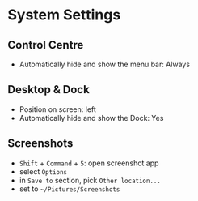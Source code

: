 # System Settings

## Control Centre

* Automatically hide and show the menu bar: Always

## Desktop & Dock

* Position on screen: left
* Automatically hide and show the Dock: Yes

## Screenshots

* `Shift` + `Command` + `5`: open screenshot app
* select `Options`
* in `Save to` section, pick `Other location...`
* set to `~/Pictures/Screenshots`
